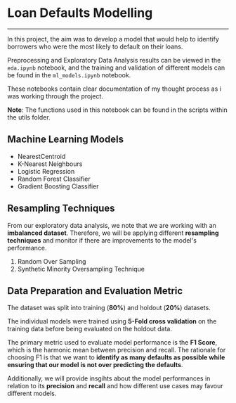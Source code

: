 # Loan Defaults Modelling
-------------------------

In this project, the aim was to develop a model that would help to identify borrowers who were the most likely to default on their loans.

Preprocessing and Exploratory Data Analysis results can be viewed in the `eda.ipynb` notebook, and the training and validation of different models can be found in the `ml_models.ipynb` notebook.

These notebooks contain clear documentation of my thought process as i was working through the project.

__Note__: The functions used in this notebook can be found in the scripts within the utils folder.

## Machine Learning Models

* NearestCentroid
* K-Nearest Neighbours
* Logistic Regression
* Random Forest Classifier
* Gradient Boosting Classifier

## Resampling Techniques

From our exploratory data analysis, we note that we are working with an __imbalanced dataset__. Therefore, we will be applying different __resampling techniques__ and monitor if there are improvements to the model's performance.

1. Random Over Sampling
2. Synthetic Minority Oversampling Technique

## Data Preparation and Evaluation Metric

The dataset was split into training (__80%__) and holdout (__20%__) datasets.

The individual models were trained using __5-Fold cross validation__ on the training data before being evaluated on the holdout data.

The primary metric used to evaluate model performance is the __F1 Score__, which is the harmonic mean between precision and recall. The rationale for choosing F1 is that we want to __identify as many defaults as possible while ensuring that our model is not over predicting the defaults__. 

Additionally, we will provide insgihts about the model performances in relation to its __precision__ and __recall__ and how different use cases may favour different models.